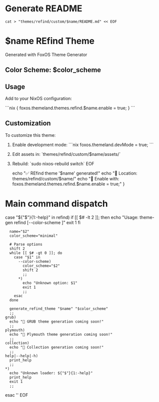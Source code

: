 # Generate README
    cat > "themes/refind/custom/$name/README.md" << EOF
# $name REfind Theme

Generated with FoxOS Theme Generator

## Color Scheme: $color_scheme

## Usage

Add to your NixOS configuration:

\`\`\`nix
{
  foxos.themeland.themes.refind.$name.enable = true;
}
\`\`\`

## Customization

To customize this theme:

1. Enable development mode:
   \`\`\`nix
   foxos.themeland.devMode = true;
   \`\`\`

2. Edit assets in: \`themes/refind/custom/$name/assets/\`

3. Rebuild: \`sudo nixos-rebuild switch\`
EOF
    
    echo "✅ REfind theme '$name' generated!"
    echo "📁 Location: themes/refind/custom/$name/"
    echo "🔧 Enable with: foxos.themeland.themes.refind.$name.enable = true;"
  }
  
  # Main command dispatch
  case "${"$"}{1:-help}" in
    refind)
      if [[ $# -lt 2 ]]; then
        echo "Usage: theme-gen refind <name> [--color-scheme <scheme>]"
        exit 1
      fi
      
      name="$2"
      color_scheme="minimal"
      
      # Parse options
      shift 2
      while [[ $# -gt 0 ]]; do
        case "$1" in
          --color-scheme)
            color_scheme="$2"
            shift 2
            ;;
          *)
            echo "Unknown option: $1"
            exit 1
            ;;
        esac
      done
      
      generate_refind_theme "$name" "$color_scheme"
      ;;
    grub)
      echo "🚧 GRUB theme generation coming soon!"
      ;;
    plymouth)
      echo "🚧 Plymouth theme generation coming soon!"
      ;;
    collection)
      echo "🚧 Collection generation coming soon!"
      ;;
    help|--help|-h)
      print_help
      ;;
    *)
      echo "Unknown loader: ${"$"}{1:-help}"
      print_help
      exit 1
      ;;
  esac
''
EOF
